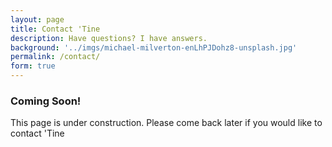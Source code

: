 ```yaml
---
layout: page
title: Contact 'Tine
description: Have questions? I have answers.
background: '../imgs/michael-milverton-enLhPJDohz8-unsplash.jpg'
permalink: /contact/
form: true
---
```


<h3>Coming Soon!</h3>

<p>This page is under construction. Please come back later if you would like to contact 'Tine</p>

<!-- I need a workaround to get the contact page working on Github Pages.
Uncomment this page after following the instructions for the workaround
here: https://github.com/y7kim/agency-jekyll-theme/issues/14 -->

<!-- <p>
  Background photo by <a target="_blank" href="https://unsplash.com/@milverton?utm_source=unsplash&utm_medium=referral&utm_content=creditCopyText">Michael Milverton</a> on <a target="_blank" href="https://unsplash.com/s/photos/purple-sunset?utm_source=unsplash&utm_medium=referral&utm_content=creditCopyText">Unsplash</a>.
</p>

<p>Want to get in touch? Fill out the form below to send me a message and I will get back to you as soon as possible!</p>
<form name="sentMessage" id="contactForm" novalidate>
  <div class="control-group">
    <div class="form-group floating-label-form-group controls">
      <label>Name</label>
      <input type="text" class="form-control" placeholder="Name" id="name" required data-validation-required-message="Please enter your name.">
      <p class="help-block text-danger"></p>
    </div>
  </div>
  <div class="control-group">
    <div class="form-group floating-label-form-group controls">
      <label>Email Address</label>
      <input type="email" class="form-control" placeholder="Email Address" id="email" required data-validation-required-message="Please enter your email address.">
      <p class="help-block text-danger"></p>
    </div>
  </div>
  <div class="control-group">
    <div class="form-group col-xs-12 floating-label-form-group controls">
      <label>Phone Number</label>
      <input type="tel" class="form-control" placeholder="Phone Number (optional)" id="phone">
      <p class="help-block text-danger"></p>
    </div>
  </div>
  <div class="control-group">
    <div class="form-group floating-label-form-group controls">
      <label>Message</label>
      <textarea rows="5" class="form-control" placeholder="Message" id="message" required data-validation-required-message="Please enter a message."></textarea>
      <p class="help-block text-danger"></p>
    </div>
  </div>
  <br>
  <div id="success"></div>
  <div class="form-group">
    <button type="submit" class="btn btn-primary" id="sendMessageButton">Send</button>
  </div>
</form> -->